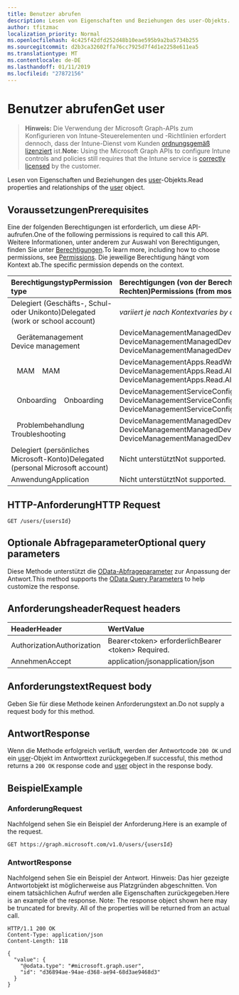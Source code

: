 ```yaml
---
title: Benutzer abrufen
description: Lesen von Eigenschaften und Beziehungen des user-Objekts.
author: tfitzmac
localization_priority: Normal
ms.openlocfilehash: 4c425f42dfd252d48b10eae595b9a2ba5734b255
ms.sourcegitcommit: d2b3ca32602ffa76cc7925d7f4d1e2258e611ea5
ms.translationtype: MT
ms.contentlocale: de-DE
ms.lasthandoff: 01/11/2019
ms.locfileid: "27872156"
---
```

# <a name="get-user"></a><span data-ttu-id="dfe42-103">Benutzer abrufen</span><span class="sxs-lookup"><span data-stu-id="dfe42-103">Get user</span></span>

> <span data-ttu-id="dfe42-104">**Hinweis:** Die Verwendung der Microsoft Graph-APIs zum Konfigurieren von Intune-Steuerelementen und -Richtlinien erfordert dennoch, dass der Intune-Dienst vom Kunden [ordnungsgemäß lizenziert](https://go.microsoft.com/fwlink/?linkid=839381) ist.</span><span class="sxs-lookup"><span data-stu-id="dfe42-104">**Note:** Using the Microsoft Graph APIs to configure Intune controls and policies still requires that the Intune service is [correctly licensed](https://go.microsoft.com/fwlink/?linkid=839381) by the customer.</span></span>

<span data-ttu-id="dfe42-105">Lesen von Eigenschaften und Beziehungen des [user](../resources/intune-shared-user.md)-Objekts.</span><span class="sxs-lookup"><span data-stu-id="dfe42-105">Read properties and relationships of the [user](../resources/intune-shared-user.md) object.</span></span>
## <a name="prerequisites"></a><span data-ttu-id="dfe42-106">Voraussetzungen</span><span class="sxs-lookup"><span data-stu-id="dfe42-106">Prerequisites</span></span>
<span data-ttu-id="dfe42-107">Eine der folgenden Berechtigungen ist erforderlich, um diese API-aufrufen.</span><span class="sxs-lookup"><span data-stu-id="dfe42-107">One of the following permissions is required to call this API.</span></span> <span data-ttu-id="dfe42-108">Weitere Informationen, unter anderem zur Auswahl von Berechtigungen, finden Sie unter [Berechtigungen](/graph/permissions-reference).</span><span class="sxs-lookup"><span data-stu-id="dfe42-108">To learn more, including how to choose permissions, see [Permissions](/graph/permissions-reference).</span></span>  <span data-ttu-id="dfe42-109">Die jeweilige Berechtigung hängt vom Kontext ab.</span><span class="sxs-lookup"><span data-stu-id="dfe42-109">The specific permission depends on the context.</span></span>

|<span data-ttu-id="dfe42-110">Berechtigungstyp</span><span class="sxs-lookup"><span data-stu-id="dfe42-110">Permission type</span></span>|<span data-ttu-id="dfe42-111">Berechtigungen (von der Berechtigung mit den meisten Rechten zu der mit den wenigsten Rechten)</span><span class="sxs-lookup"><span data-stu-id="dfe42-111">Permissions (from most to least privileged)</span></span>|
|:---|:---|
|<span data-ttu-id="dfe42-112">Delegiert (Geschäfts-, Schul- oder Unikonto)</span><span class="sxs-lookup"><span data-stu-id="dfe42-112">Delegated (work or school account)</span></span>| <span data-ttu-id="dfe42-113">_variiert je nach Kontext_</span><span class="sxs-lookup"><span data-stu-id="dfe42-113">_varies by context_</span></span>|
| <span data-ttu-id="dfe42-114">&nbsp;&nbsp; Gerätemanagement</span><span class="sxs-lookup"><span data-stu-id="dfe42-114">&nbsp; &nbsp; Device management</span></span> | <span data-ttu-id="dfe42-115">DeviceManagementManagedDevices.ReadWrite.All, DeviceManagementManagedDevices.Read.All</span><span class="sxs-lookup"><span data-stu-id="dfe42-115">DeviceManagementManagedDevices.ReadWrite.All, DeviceManagementManagedDevices.Read.All</span></span> |
| <span data-ttu-id="dfe42-116">&nbsp;&nbsp; MAM</span><span class="sxs-lookup"><span data-stu-id="dfe42-116">&nbsp; &nbsp; MAM</span></span> | <span data-ttu-id="dfe42-117">DeviceManagementApps.ReadWrite.All, DeviceManagementApps.Read.All</span><span class="sxs-lookup"><span data-stu-id="dfe42-117">DeviceManagementApps.ReadWrite.All, DeviceManagementApps.Read.All</span></span> |
| <span data-ttu-id="dfe42-118">&nbsp;&nbsp; Onboarding</span><span class="sxs-lookup"><span data-stu-id="dfe42-118">&nbsp; &nbsp; Onboarding</span></span> | <span data-ttu-id="dfe42-119">DeviceManagementServiceConfig.ReadWrite.All, DeviceManagementServiceConfig.Read.All</span><span class="sxs-lookup"><span data-stu-id="dfe42-119">DeviceManagementServiceConfig.ReadWrite.All, DeviceManagementServiceConfig.Read.All</span></span> |
| <span data-ttu-id="dfe42-120">&nbsp;&nbsp; Problembehandlung</span><span class="sxs-lookup"><span data-stu-id="dfe42-120">&nbsp; &nbsp; Troubleshooting</span></span> | <span data-ttu-id="dfe42-121">DeviceManagementManagedDevices.ReadWrite.All, DeviceManagementManagedDevices.Read.All</span><span class="sxs-lookup"><span data-stu-id="dfe42-121">DeviceManagementManagedDevices.ReadWrite.All, DeviceManagementManagedDevices.Read.All</span></span> |
|<span data-ttu-id="dfe42-122">Delegiert (persönliches Microsoft-Konto)</span><span class="sxs-lookup"><span data-stu-id="dfe42-122">Delegated (personal Microsoft account)</span></span>|<span data-ttu-id="dfe42-123">Nicht unterstützt</span><span class="sxs-lookup"><span data-stu-id="dfe42-123">Not supported.</span></span>|
|<span data-ttu-id="dfe42-124">Anwendung</span><span class="sxs-lookup"><span data-stu-id="dfe42-124">Application</span></span>|<span data-ttu-id="dfe42-125">Nicht unterstützt</span><span class="sxs-lookup"><span data-stu-id="dfe42-125">Not supported.</span></span>|

## <a name="http-request"></a><span data-ttu-id="dfe42-126">HTTP-Anforderung</span><span class="sxs-lookup"><span data-stu-id="dfe42-126">HTTP Request</span></span>
<!-- {
  "blockType": "ignored"
}
-->
``` http
GET /users/{usersId}
```

## <a name="optional-query-parameters"></a><span data-ttu-id="dfe42-127">Optionale Abfrageparameter</span><span class="sxs-lookup"><span data-stu-id="dfe42-127">Optional query parameters</span></span>
<span data-ttu-id="dfe42-128">Diese Methode unterstützt die [OData-Abfrageparameter](https://developer.microsoft.com/graph/docs/concepts/query_parameters) zur Anpassung der Antwort.</span><span class="sxs-lookup"><span data-stu-id="dfe42-128">This method supports the [OData Query Parameters](https://developer.microsoft.com/graph/docs/concepts/query_parameters) to help customize the response.</span></span>
## <a name="request-headers"></a><span data-ttu-id="dfe42-129">Anforderungsheader</span><span class="sxs-lookup"><span data-stu-id="dfe42-129">Request headers</span></span>
|<span data-ttu-id="dfe42-130">Header</span><span class="sxs-lookup"><span data-stu-id="dfe42-130">Header</span></span>|<span data-ttu-id="dfe42-131">Wert</span><span class="sxs-lookup"><span data-stu-id="dfe42-131">Value</span></span>|
|:---|:---|
|<span data-ttu-id="dfe42-132">Authorization</span><span class="sxs-lookup"><span data-stu-id="dfe42-132">Authorization</span></span>|<span data-ttu-id="dfe42-133">Bearer&lt;token&gt; erforderlich</span><span class="sxs-lookup"><span data-stu-id="dfe42-133">Bearer &lt;token&gt; Required.</span></span>|
|<span data-ttu-id="dfe42-134">Annehmen</span><span class="sxs-lookup"><span data-stu-id="dfe42-134">Accept</span></span>|<span data-ttu-id="dfe42-135">application/json</span><span class="sxs-lookup"><span data-stu-id="dfe42-135">application/json</span></span>|

## <a name="request-body"></a><span data-ttu-id="dfe42-136">Anforderungstext</span><span class="sxs-lookup"><span data-stu-id="dfe42-136">Request body</span></span>
<span data-ttu-id="dfe42-137">Geben Sie für diese Methode keinen Anforderungstext an.</span><span class="sxs-lookup"><span data-stu-id="dfe42-137">Do not supply a request body for this method.</span></span>

## <a name="response"></a><span data-ttu-id="dfe42-138">Antwort</span><span class="sxs-lookup"><span data-stu-id="dfe42-138">Response</span></span>
<span data-ttu-id="dfe42-139">Wenn die Methode erfolgreich verläuft, werden der Antwortcode `200 OK` und ein [user](../resources/intune-shared-user.md)-Objekt im Antworttext zurückgegeben.</span><span class="sxs-lookup"><span data-stu-id="dfe42-139">If successful, this method returns a `200 OK` response code and [user](../resources/intune-shared-user.md) object in the response body.</span></span>

## <a name="example"></a><span data-ttu-id="dfe42-140">Beispiel</span><span class="sxs-lookup"><span data-stu-id="dfe42-140">Example</span></span>

### <a name="request"></a><span data-ttu-id="dfe42-141">Anforderung</span><span class="sxs-lookup"><span data-stu-id="dfe42-141">Request</span></span>
<span data-ttu-id="dfe42-142">Nachfolgend sehen Sie ein Beispiel der Anforderung.</span><span class="sxs-lookup"><span data-stu-id="dfe42-142">Here is an example of the request.</span></span>

``` http
GET https://graph.microsoft.com/v1.0/users/{usersId}
```

### <a name="response"></a><span data-ttu-id="dfe42-143">Antwort</span><span class="sxs-lookup"><span data-stu-id="dfe42-143">Response</span></span>
<span data-ttu-id="dfe42-p102">Nachfolgend sehen Sie ein Beispiel der Antwort. Hinweis: Das hier gezeigte Antwortobjekt ist möglicherweise aus Platzgründen abgeschnitten. Von einem tatsächlichen Aufruf werden alle Eigenschaften zurückgegeben.</span><span class="sxs-lookup"><span data-stu-id="dfe42-p102">Here is an example of the response. Note: The response object shown here may be truncated for brevity. All of the properties will be returned from an actual call.</span></span>

``` http
HTTP/1.1 200 OK
Content-Type: application/json
Content-Length: 118

{
  "value": {
    "@odata.type": "#microsoft.graph.user",
    "id": "d36894ae-94ae-d368-ae94-68d3ae9468d3"
  }
}
```




